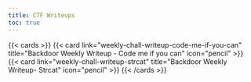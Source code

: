 ```yaml
---
title: CTF Writeups
toc: true
---
```


{{< cards >}}
  {{< card link="weekly-chall-writeup-code-me-if-you-can" title="Backdoor Weekly Writeup - Code me if you can" icon="pencil" >}}
  {{< card link="weekly-chall-writeup-strcat" title="Backdoor Weekly Writeup- Strcat" icon="pencil" >}}
{{< /cards >}}